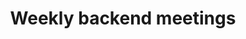 ---
layout: default
title: Weekly backend meetings
parent: Recurrent activities
grand_parent: Backenders
---